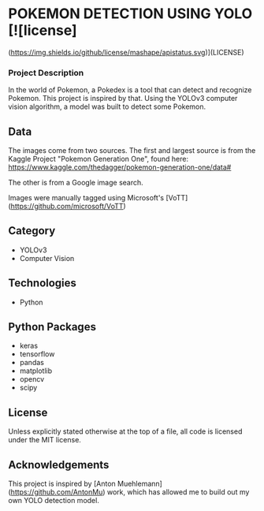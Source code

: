 # POKEMON DETECTION USING YOLO [![license]
(https://img.shields.io/github/license/mashape/apistatus.svg)](LICENSE)

### Project Description
In the world of Pokemon, a Pokedex is a tool that can detect and recognize Pokemon.  This project is inspired by that.  Using the YOLOv3 computer vision algorithm, a model was built to detect some Pokemon.

## Data

The images come from two sources.  The first and largest source is from the Kaggle Project "Pokemon Generation One", found here:
https://www.kaggle.com/thedagger/pokemon-generation-one/data#

The other is from a Google image search.

Images were manually tagged using Microsoft's [VoTT] (https://github.com/microsoft/VoTT)

## Category
* YOLOv3
* Computer Vision

## Technologies
* Python

## Python Packages
* keras
* tensorflow
* pandas
* matplotlib
* opencv
* scipy



## License

Unless explicitly stated otherwise at the top of a file, all code is licensed under the MIT license.

## Acknowledgements

This project is inspired by [Anton Muehlemann] (https://github.com/AntonMu) work, which has allowed me to build out my own YOLO detection model.